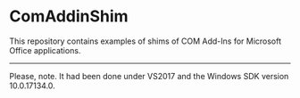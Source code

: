 # ComAddinShim
This repository contains examples of shims of COM Add-Ins for Microsoft Office applications.

----

Please, note. It had been done under VS2017 and the Windows SDK version 10.0.17134.0.
